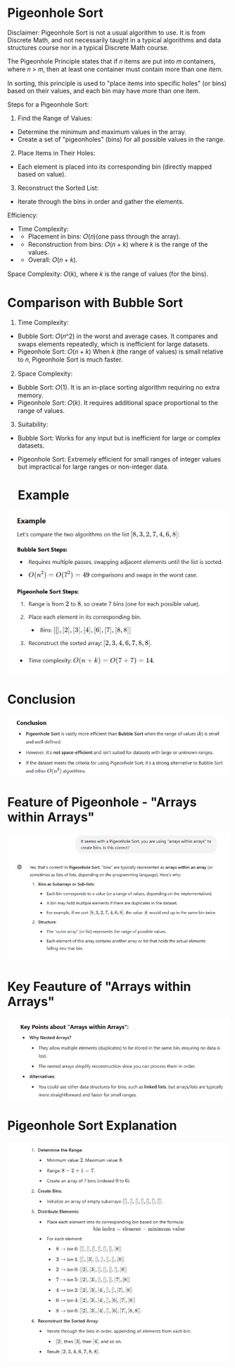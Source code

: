# Pigeonhole Sort 

Disclaimer: Pigeonhole Sort is not a usual algorithm to use. It is from Discrete Math, and not necessarily taught in a typical algorithms and data structures course nor in a typical Discrete Math course.


The Pigeonhole Principle states that if 𝑛 items are put into 𝑚 containers, where 𝑛 > 𝑚, then at least one container must contain more than one item. 

In sorting, this principle is used to "place items into specific holes" (or bins) based on their values, and each bin may have more than one item.

Steps for a Pigeonhole Sort:
1. Find the Range of Values:
- Determine the minimum and maximum values in the array.
- Create a set of "pigeonholes" (bins) for all possible values in the range.

2. Place Items in Their Holes:
- Each element is placed into its corresponding bin (directly mapped based on value).

3. Reconstruct the Sorted List:
- Iterate through the bins in order and gather the elements.

Efficiency:
- Time Complexity:
- - Placement in bins: 𝑂(𝑛)(one pass through the array).
- - Reconstruction from bins: 𝑂(𝑛 + 𝑘) where 𝑘 is the range of the values.
- - Overall: 𝑂(𝑛 + 𝑘).

Space Complexity: 𝑂(𝑘), where 𝑘 is the range of values (for the bins).

# Comparison with Bubble Sort
1. Time Complexity:
- Bubble Sort: 𝑂(𝑛^2) in the worst and average cases. It compares and swaps elements repeatedly, which is inefficient for large datasets.
- Pigeonhole Sort: 𝑂(𝑛 + 𝑘) When 𝑘 (the range of values) is small relative to 𝑛, Pigeonhole Sort is much faster.

2. Space Complexity:
- Bubble Sort: 𝑂(1). It is an in-place sorting algorithm requiring no extra memory.
- Pigeonhole Sort: 𝑂(𝑘). It requires additional space proportional to the range of values.

3. Suitability:
- Bubble Sort: Works for any input but is inefficient for large or complex datasets.
- Pigeonhole Sort: Extremely efficient for small ranges of integer values but impractical for large ranges or non-integer data.

  # Example
![example image](https://github.com/edorejel/Java/blob/main/sorting_algorithms/PigeonholeSort/images/Screenshot%202024-12-26%20203802.png)

  # Conclusion
  
![conclusion image](https://github.com/edorejel/Java/blob/main/sorting_algorithms/PigeonholeSort/images/Screenshot%202024-12-26%20203911.png)

  # Feature of Pigeonhole - "Arrays within Arrays"

  ![feature of pigeonhole](https://github.com/edorejel/Java/blob/main/sorting_algorithms/PigeonholeSort/images/Screenshot%202024-12-26%20203945.png)

  # Key Feauture of "Arrays within Arrays"

  ![feature of arrays within arrays](https://github.com/edorejel/Java/blob/main/sorting_algorithms/PigeonholeSort/images/Screenshot%202024-12-26%20204102.png)

# Pigeonhole Sort Explanation

![pigeonhole sort explanation](https://github.com/edorejel/Java/blob/main/sorting_algorithms/PigeonholeSort/images/Screenshot%202024-12-26%20204021.png)
